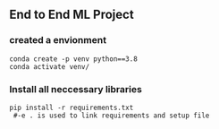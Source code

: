## End to End ML Project 

### created a envionment
```
conda create -p venv python==3.8 
conda activate venv/

```

### Install all neccessary libraries
```
pip install -r requirements.txt
 #-e . is used to link requirements and setup file
```